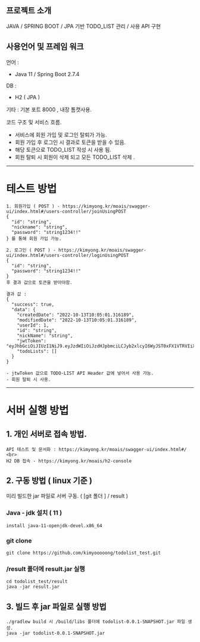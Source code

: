 ## 프로젝트 소개

JAVA / SPRING BOOT / JPA 기반 TODO_LIST 관리 / 사용 API 구현

## 사용언어 및 프레임 워크

언어 : 
* Java 11 / Spring Boot 2.7.4

DB : 
* H2 ( JPA )

기타 :
기본 포트 8000 , 내장 톰캣사용.

코드 구조 및 서비스 흐름.
* 서비스에 회원 가입 및 로그인 탈퇴가 가능.
* 회원 가입 후 로그인 시 결과로 토큰을 받을 수 있음.
* 해당 토큰으로 TODO_LIST 작성 시 사용 됨.
* 회원 탈퇴 시 회원이 삭제 되고 모든 TODO_LIST 삭제 .
---

# 테스트 방법
```
1. 회원가입 ( POST ) - https://kimyong.kr/moais/swagger-ui/index.html#/users-controller/joinUsingPOST 
{
  "id": "string",
  "nickname": "string",
  "password": "string1234!!"
} 를 통해 회원 가입 가능.

2. 로그인 ( POST ) - https://kimyong.kr/moais/swagger-ui/index.html#/users-controller/loginUsingPOST
{
  "id": "string",
  "password": "string1234!!"
}
후 결과 값으로 토큰을 받아야함. 

결과 값 : 
{
  "success": true,
  "data": {
    "createdDate": "2022-10-13T10:05:01.316189",
    "modifiedDate": "2022-10-13T10:05:01.316189",
    "userId": 1,
    "id": "string",
    "nickName": "string",
    "jwtToken": "eyJhbGciOiJIUzI1NiJ9.eyJzdWIiOiJzdHJpbmciLCJyb2xlcyI6WyJST0xFX1VTRVIiXSwiaWF0IjoxNjY1NjU1NTA3LCJleHAiOjE2NjU2NTczMDd9.MQOYekoj_jmExlCyDKVSPH2txMWYN9rS8oviWXFx6x4",
    "todoLists": []
  }
}

- jtwToken 값으로 TODO-LIST API Header 값에 넣어서 사용 가능.
- 회원 탈퇴 시 사용.

```
---
# 서버 실행 방법

## 1. 개인 서버로 접속 방법.
```
API 테스트 및 문서화 : https://kimyong.kr/moais/swagger-ui/index.html#/ <br>
H2 DB 접속 - https://kimyong.kr/moais/h2-console
```
## 2. 구동 방법 ( linux 기준 )

미리 빌드한 jar 파일로 서버 구동. ( [git 폴더 ] / result )

### Java - jdk 설치 ( 11 )
```
install java-11-openjdk-devel.x86_64
```

### git clone
```
git clone https://github.com/kimyooooong/todolist_test.git
```

### /result 폴더에 result.jar 실행
```
cd todolist_test/result
java -jar result.jar
```
## 3. 빌드 후 jar 파일로 실행 방법
```
./gradlew build 시 /build/libs 폴더에 todolist-0.0.1-SNAPSHOT.jar 파일 생성.
java -jar todolist-0.0.1-SNAPSHOT.jar
```
